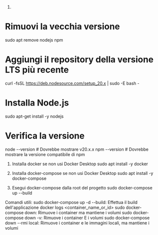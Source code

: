 1) 
# Rimuovi la vecchia versione
sudo apt remove nodejs npm

# Aggiungi il repository della versione LTS più recente
curl -fsSL https://deb.nodesource.com/setup_20.x | sudo -E bash -

# Installa Node.js
sudo apt-get install -y nodejs

# Verifica la versione
node --version  # Dovrebbe mostrare v20.x.x
npm --version   # Dovrebbe mostrare la versione compatibile di npm



1) Installa docker se non usi Docker Desktop
    sudo apt install -y docker

2) Installa docker-compose se non usi Docker Desktop
    sudo apt install -y docker-compose

3) Esegui docker-compose dalla root del progetto
   sudo docker-compose up --build

Comandi utili:
sudo docker-compose up -d --build: Effettua il build dell'applicazione
docker logs <container_name_or_id>
sudo docker-compose down: Rimuove i container ma mantiene i volumi
sudo docker-compose down -v: Rimuove i container E i volumi
sudo docker-compose down --rmi local: Rimuove i container e le immagini locali, ma mantiene i volumi
   